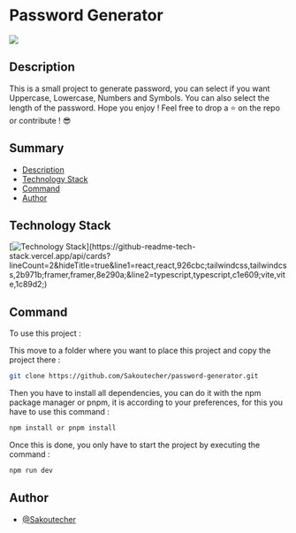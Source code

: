 # Password Generator

<img src='preview.png'>

## Description

This is a small project to generate password, you can select if you want Uppercase, Lowercase, Numbers and Symbols. You can also select the length of the password. Hope you enjoy ! Feel free to drop a ⭐ on the repo or contribute ! 😎

## Summary

- [Description](#description)
- [Technology Stack](#technology-stack)
- [Command](#command)
- [Author](#author)

## Technology Stack

[![Technology Stack](https://github-readme-tech-stack.vercel.app/api/cards?lineCount=2&hideTitle=true&line1=react,react,926cbc;tailwindcss,tailwindcss,2b971b;framer,framer,8e290a;&line2=typescript,typescript,c1e609;vite,vite,1c89d2;)](https://github-readme-tech-stack.vercel.app/api/cards?lineCount=2&hideTitle=true&line1=react,react,926cbc;tailwindcss,tailwindcss,2b971b;framer,framer,8e290a;&line2=typescript,typescript,c1e609;vite,vite,1c89d2;)

## Command

To use this project :

This move to a folder where you want to place this project and copy the project there :

```bash
git clone https://github.com/Sakoutecher/password-generator.git
```

Then you have to install all dependencies, you can do it with the npm package manager or pnpm, it is according to your preferences, for this you have to use this command :

```bash
npm install or pnpm install
```

Once this is done, you only have to start the project by executing the command :

```bash
npm run dev
```

## Author

- [@Sakoutecher](https://github.com/Sakoutecher)
